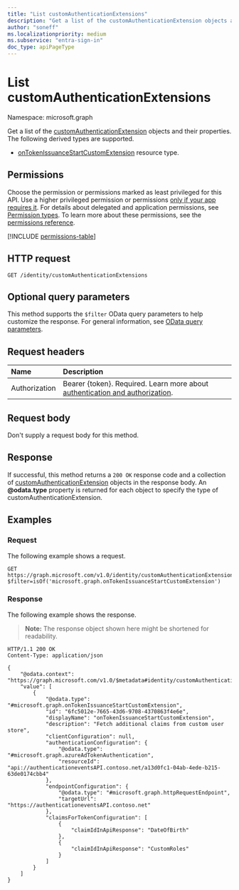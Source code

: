 ```yaml
---
title: "List customAuthenticationExtensions"
description: "Get a list of the customAuthenticationExtension objects and their properties."
author: "soneff"
ms.localizationpriority: medium
ms.subservice: "entra-sign-in"
doc_type: apiPageType
---
```


# List customAuthenticationExtensions
Namespace: microsoft.graph

Get a list of the [customAuthenticationExtension](../resources/customauthenticationextension.md) objects and their properties. The following derived types are supported.

- [onTokenIssuanceStartCustomExtension](../resources/ontokenissuancestartcustomextension.md) resource type.

## Permissions
Choose the permission or permissions marked as least privileged for this API. Use a higher privileged permission or permissions [only if your app requires it](/graph/permissions-overview#best-practices-for-using-microsoft-graph-permissions). For details about delegated and application permissions, see [Permission types](/graph/permissions-overview#permission-types). To learn more about these permissions, see the [permissions reference](/graph/permissions-reference).

<!-- { "blockType": "permissions", "name": "identitycontainer_list_customauthenticationextensions" } -->
[!INCLUDE [permissions-table](../includes/permissions/identitycontainer-list-customauthenticationextensions-permissions.md)]

## HTTP request

<!-- {
  "blockType": "ignored"
}
-->
``` http
GET /identity/customAuthenticationExtensions
```

## Optional query parameters
This method supports the `$filter` OData query parameters to help customize the response. For general information, see [OData query parameters](/graph/query-parameters).

## Request headers
|Name|Description|
|:---|:---|
|Authorization|Bearer {token}. Required. Learn more about [authentication and authorization](/graph/auth/auth-concepts).|

## Request body
Don't supply a request body for this method.

## Response

If successful, this method returns a `200 OK` response code and a collection of [customAuthenticationExtension](../resources/customauthenticationextension.md) objects in the response body. An **@odata.type** property is returned for each object to specify the type of customAuthenticationExtension.

## Examples

### Request
The following example shows a request.

<!-- {
  "blockType": "request",
  "name": "list_customauthenticationextension"
}
-->
``` http
GET https://graph.microsoft.com/v1.0/identity/customAuthenticationExtensions?$filter=isOf('microsoft.graph.onTokenIssuanceStartCustomExtension')
```

### Response
The following example shows the response.
>**Note:** The response object shown here might be shortened for readability.
<!-- {
  "blockType": "response",
  "truncated": true,
  "@odata.type": "Collection(microsoft.graph.customAuthenticationExtension)"
}
-->
``` http
HTTP/1.1 200 OK
Content-Type: application/json

{
    "@odata.context": "https://graph.microsoft.com/v1.0/$metadata#identity/customAuthenticationExtensions",
    "value": [
        {
            "@odata.type": "#microsoft.graph.onTokenIssuanceStartCustomExtension",
            "id": "6fc5012e-7665-43d6-9708-4370863f4e6e",
            "displayName": "onTokenIssuanceStartCustomExtension",
            "description": "Fetch additional claims from custom user store",
            "clientConfiguration": null,
            "authenticationConfiguration": {
                "@odata.type": "#microsoft.graph.azureAdTokenAuthentication",
                "resourceId": "api://authenticationeventsAPI.contoso.net/a13d0fc1-04ab-4ede-b215-63de0174cbb4"
            },
            "endpointConfiguration": {
                "@odata.type": "#microsoft.graph.httpRequestEndpoint",
                "targetUrl": "https://authenticationeventsAPI.contoso.net"
            },
            "claimsForTokenConfiguration": [
                {
                    "claimIdInApiResponse": "DateOfBirth"
                },
                {
                    "claimIdInApiResponse": "CustomRoles"
                }
            ]
        }
    ]
}
```

